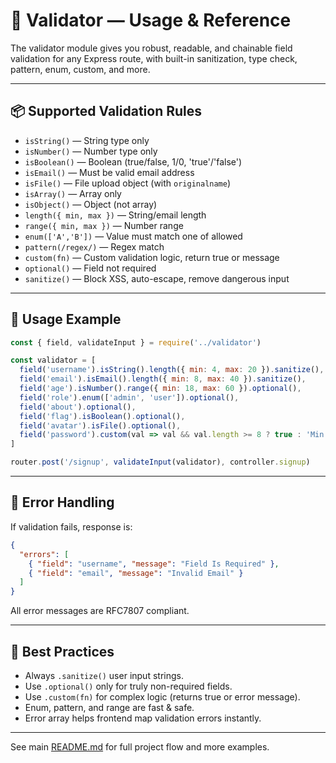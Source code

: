 # 🧰 Validator — Usage & Reference

The validator module gives you robust, readable, and chainable field validation for any Express route, with built-in sanitization, type check, pattern, enum, custom, and more.

---

## 📦 Supported Validation Rules

* `isString()`                 — String type only
* `isNumber()`                 — Number type only
* `isBoolean()`                — Boolean (true/false, 1/0, 'true'/'false')
* `isEmail()`                  — Must be valid email address
* `isFile()`                   — File upload object (with `originalname`)
* `isArray()`                  — Array only
* `isObject()`                 — Object (not array)
* `length({ min, max })`       — String/email length
* `range({ min, max })`        — Number range
* `enum(['A','B'])`            — Value must match one of allowed
* `pattern(/regex/)`           — Regex match
* `custom(fn)`                 — Custom validation logic, return true or message
* `optional()`                 — Field not required
* `sanitize()`                 — Block XSS, auto-escape, remove dangerous input

---

## 🚦 Usage Example

```js
const { field, validateInput } = require('../validator')

const validator = [
  field('username').isString().length({ min: 4, max: 20 }).sanitize(),
  field('email').isEmail().length({ min: 8, max: 40 }).sanitize(),
  field('age').isNumber().range({ min: 18, max: 60 }).optional(),
  field('role').enum(['admin', 'user']).optional(),
  field('about').optional(),
  field('flag').isBoolean().optional(),
  field('avatar').isFile().optional(),
  field('password').custom(val => val && val.length >= 8 ? true : 'Min 8 chars')
]

router.post('/signup', validateInput(validator), controller.signup)
```

---

## 🧪 Error Handling

If validation fails, response is:

```json
{
  "errors": [
    { "field": "username", "message": "Field Is Required" },
    { "field": "email", "message": "Invalid Email" }
  ]
}
```

All error messages are RFC7807 compliant.

---

## 🧼 Best Practices

* Always `.sanitize()` user input strings.
* Use `.optional()` only for truly non-required fields.
* Use `.custom(fn)` for complex logic (returns true or error message).
* Enum, pattern, and range are fast & safe.
* Error array helps frontend map validation errors instantly.

---

See main [README.md](./README.md) for full project flow and more examples.